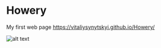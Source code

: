 # Howery

My first web page
https://vitaliysynytskyi.github.io/Howery/

![alt text](https://i.ibb.co/QFRxMtB/image-2023-01-11-191905928.png)
